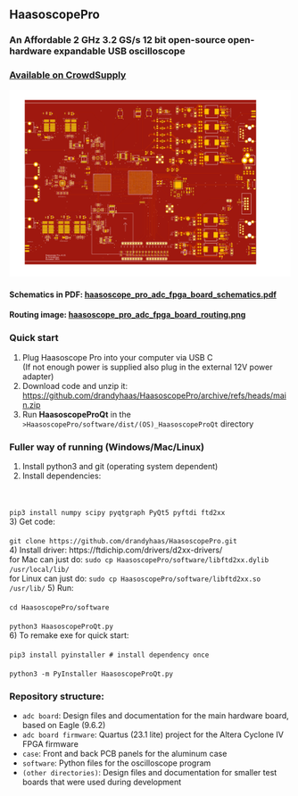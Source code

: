 ## HaasoscopePro

### An Affordable 2 GHz 3.2 GS/s 12 bit open-source open-hardware expandable USB oscilloscope

### [Available on CrowdSupply](https://www.crowdsupply.com/andy-haas/haasoscope-pro)

![haasoscope_pro_adc_fpga_board.png](adc%20board%2Fhaasoscope_pro_adc_fpga_board.png)

#### Schematics in PDF: [haasoscope_pro_adc_fpga_board_schematics.pdf](adc%20board%2Fhaasoscope_pro_adc_fpga_board_schematics.pdf)

#### Routing image: [haasoscope_pro_adc_fpga_board_routing.png](adc%20board%2Fhaasoscope_pro_adc_fpga_board_routing.png)

### Quick start

1) Plug Haasoscope Pro into your computer via USB C <br>
(If not enough power is supplied also plug in the external 12V power adapter)
2) Download code and unzip it: https://github.com/drandyhaas/HaasoscopePro/archive/refs/heads/main.zip
3) Run **HaasoscopeProQt** in the <code>>HaasoscopePro/software/dist/(OS)_HaasoscopeProQt</code> directory

### Fuller way of running (Windows/Mac/Linux)

1) Install python3 and git (operating system dependent)
2) Install dependencies:
<code>
<br>pip3 install numpy scipy pyqtgraph PyQt5 pyftdi ftd2xx
</code>
3) Get code: <code>
<br>git clone https://github.com/drandyhaas/HaasoscopePro.git
</code>
4) Install driver: https://ftdichip.com/drivers/d2xx-drivers/
<br>for Mac can just do: <code>sudo cp HaasoscopePro/software/libftd2xx.dylib /usr/local/lib/</code> 
<br>for Linux can just do: <code>sudo cp HaasoscopePro/software/libftd2xx.so /usr/lib/</code>
5) Run: <code>
<br>cd HaasoscopePro/software
<br>python3 HaasoscopeProQt.py
</code>
6) To remake exe for quick start:
<code>
<br>pip3 install pyinstaller # install dependency once
<br>python3 -m PyInstaller HaasoscopeProQt.py
</code>

### Repository structure:
- <code>adc board</code>: Design files and documentation for the main hardware board, based on Eagle (9.6.2)
- <code>adc board firmware</code>: Quartus (23.1 lite) project for the Altera Cyclone IV FPGA firmware
- <code>case</code>: Front and back PCB panels for the aluminum case
- <code>software</code>: Python files for the oscilloscope program
- <code>(other directories)</code>: Design files and documentation for smaller test boards that were used during development 

